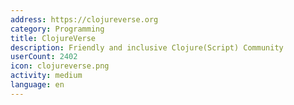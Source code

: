 ```yaml
---
address: https://clojureverse.org
category: Programming
title: ClojureVerse
description: Friendly and inclusive Clojure(Script) Community
userCount: 2402
icon: clojureverse.png
activity: medium
language: en
---
```

